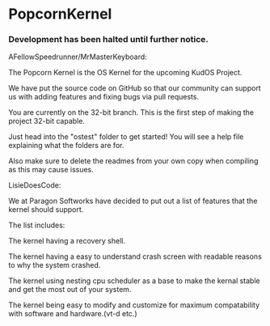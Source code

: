 # PopcornKernel

### Development has been halted until further notice.

AFellowSpeedrunner/MrMasterKeyboard:

The Popcorn Kernel is the OS Kernel for the upcoming KudOS Project.


We have put the source code on GitHub so that our community can support us with adding features and fixing bugs via pull requests.

You are currently on the 32-bit branch. This is the first step of making the project 32-bit capable.

Just head into the "ostest" folder to get started!
You will see a help file explaining what the folders are for.

Also make sure to delete the readmes from your own copy when compiling
as this may cause issues.

LisieDoesCode:

We at Paragon Softworks have decided to put out a list of features that the kernel should support.
  
The list includes:

The kernel having a recovery shell.

The kernel having a easy to understand crash screen with readable reasons to why the system crashed.

The kernel using nesting cpu scheduler as a base to make the kernal stable and get the most out of your system.

The kernel being easy to modify and customize for maximum compatability with software and hardware.(vt-d etc.)



